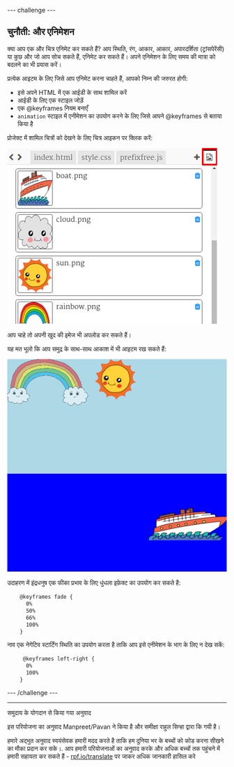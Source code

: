 --- challenge ---

## चुनौती: और एनिमेशन

क्या आप एक और चित्र एनिमेट कर सकते हैं? आप स्थिति, रंग, आकार, आकार, अपारदर्शिता (ट्रांसपेरेंसी) या कुछ और जो आप सोच सकते हैं, एनिमेट कर सकते हैं। अपने एनिमेशन के लिए समय की मात्रा को बदलने का भी प्रयास करें।

प्रत्येक आइटम के लिए जिसे आप एनिमेट करना चाहते हैं, आपको निम्न की जरुरत होगी:

+ इसे अपने HTML में एक आईडी के साथ शामिल करें
+ आईडी के लिए एक स्टाइल जोड़ें
+ एक @keyframes नियम बनाएँ
+ `animation` स्टाइल में एनीमेशन का उपयोग करने के लिए जिसे आपने @keyframes से बताया किया है 

प्रोजेक्ट में शामिल चित्रों को देखने के लिए चित्र आइकन पर क्लिक करें:

![स्क्रीनशॉट](images/sunrise-images.png)

आप चाहे तो अपनी खुद की इमेज भी अपलोड कर सकते हैं।

यह मत भूलो कि आप समुद्र के साथ-साथ आकाश में भी आइटम रख सकते हैं:

![स्क्रीनशॉट](images/sunrise-boat.png)

उदाहरण में इंद्रधनुष एक फीका प्रभाव के लिए धुंधला इफ़ेक्ट का उपयोग कर सकते है:
```
    @keyframes fade {
      0%  
      50% 
      66% 
      100%  
    }
```    

नाव एक नेगेटिव स्टार्टिंग स्थिति का उपयोग करता है ताकि आप इसे एनीमेशन के भाग के लिए न देख सकें:
```
     @keyframes left-right {
      0%   
      100% 
    }
```    

--- /challenge ---


***
समुदाय के योगदान से किया गया अनुवाद

इस परियोजना का अनुवाद Manpreet/Pavan ने किया है और समीक्षा राहुल सिन्हा द्वारा कि गयी  है।

हमारे अद्भुत अनुवाद स्वयंसेवक हमारी मदद करते है ताकि हम दुनिया भर के बच्चों को कोड करना सीखने का मौका प्रदान कर सके।. आप हमारी परियोजनाओं का अनुवाद करके और अधिक बच्चों तक पहुंचने में हमारी सहायता कर सकते हैं - [rpf.io/translate](https://rpf.io/translate) पर जाकर अधिक जानकारी हासिल करे
